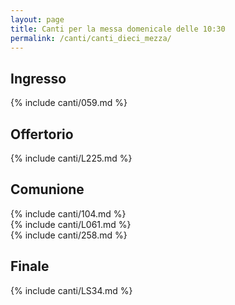 ```yaml
---
layout: page
title: Canti per la messa domenicale delle 10:30
permalink: /canti/canti_dieci_mezza/
---
```


## Ingresso
{% include canti/059.md %}     

## Offertorio
{% include canti/L225.md %}   

## Comunione   
{% include canti/104.md %}   
{% include canti/L061.md %}    
{% include canti/258.md %}  

## Finale
{% include canti/LS34.md %}
